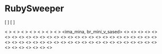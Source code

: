# RubySweeper
[  ]    [   ]





< > < > < > < > < > < > < > <ima_mina, br_mini_v_sased> 
<> <> <> <> <> <> <> <>
<> <> <> <> <> <> <> <> 
<> <> <> <> <> <> <> <> 
<> <> <> <> <> <> <> <> 
<> <> <> <> <> <> <> <> 
<> <> <> <> <> <> <> <> 
<> <> <> <> <> <> <> <> 